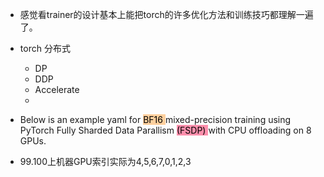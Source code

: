 - 感觉看trainer的设计基本上能把torch的许多优化方法和训练技巧都理解一遍了。
- torch 分布式
	- DP
	- DDP
	- Accelerate
	- 
- Below is an example yaml for <mark style="background: #FFB86CA6;">BF16 </mark>mixed-precision training using PyTorch Fully Sharded Data Parallism <mark style="background: #FF5582A6;">(FSDP) </mark>with CPU offloading on 8 GPUs.

- 99.100上机器GPU索引实际为4,5,6,7,0,1,2,3
